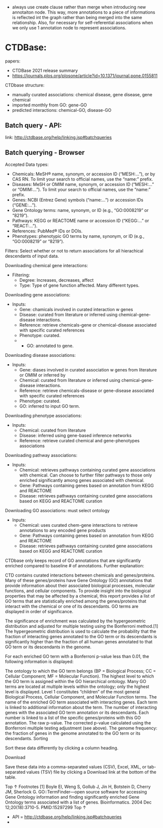 
- always use create clause rather than merge when introducing new annotaiton node. This way, more annotations to a piece of informations is reflected int the graph rather than being merged into the same relationship. Also, for necessary for self-referential associations when we only use 1 annotation node to represent associations.


# CTDBase:

papers:
- CTDBase 2021 release summary
- https://journals.plos.org/plosone/article?id=10.1371/journal.pone.0155811

CTDbase structure:
- manually curated associations: chemical disease, gene disease, gene chemical
- imported monthly from GO: gene-GO
- predicted interactions: chemical-GO, disease-GO

## Batch query - API:
link: http://ctdbase.org/help/linking.jsp#batchqueries


## Batch querying - Browser
Accepted Data types:
- Chemicals: MeSH® name, synonym, or accession ID (“MESH:…”), or by CAS RN. To limit your search to official names, use the “name:” prefix.
- Diseases: MeSH or OMIM name, synonym, or accession ID (“MESH:…” or “OMIM:…”). To limit your search to official names, use the “name:” prefix.
- Genes: NCBI (Entrez Gene) symbols (“name:…”) or accession IDs (“GENE:…”).
- Gene Ontology terms: name, synonym, or ID (e.g., “GO:0008219” or “8219”).
- Pathways: KEGG or REACTOME name or accession ID (“KEGG:…” or “REACT:…”).
- References: PubMed® IDs or DOIs.
- Phenotypes: phenotypic GO terms by name, synonym, or ID (e.g., “GO:0008219” or “8219”).

Filters: Select whether or not to return associations for all hierachical descendants of input data. 

Downloading chemical gene interactions:
- Filtering:
  - Degree: Increases, decreases, affect
  - Type: Type of gene function affected. Many different types.

Downloading gene associations:
- Inputs:
  - Gene: chamicals involved in curated interaction w genes
  - Disease: curated from literature or inferred using chemical-gene-disease interactions. 
  - Reference: retrieve chemicals-gene or chemical-disease associated with specific curated references
  - Phenotype: curated.
  - - GO: annotated to gene.

Downloading disease associations:
- Inputs:
  - Gene: diases involved in curated association w genes from literature or OMIM or inferred by 
  - Chemical: curated from literature or inferred using chemical-gene-disease interactions. 
  - Reference: retrieve chemicals-disease or gene-disease associated with specific curated references
  - Phenotype: curated.
  - GO: inferred to input GO term.

Downloading phenotype associations:
- Inputs:
  - Chemical: curated from literature
  -  Disease: inferred using gene-based inference networks
  - Reference: retrieve curated chemical and gene-phenotypes associations

Downloading pathway associations:
- Inputs:
  - Chemical: retrieves pathways containing curated gene associations with chemical. Can choose to further filter pathways to those only enriched significantly among genes associated with chemical.
  - Gene: Pathways containing genes based on annotation from KEGG and REACTOME
  - Disease: retrieves pathways containing curated gene associations based on KEGG and REACTOME curation

Downloading GO associations:
must select ontology
- Inputs:
  - Chemical: uses curated chem-gene interactions to retrieve annotations to any encoded gene products
  - Gene: Pathways containing genes based on annotation from KEGG and REACTOME
  - Disease: retrieves pathways containing curated gene associations based on KEGG and REACTOME curation

CTDbase only keeps record of GO annotations that are significantly enriched compared to baseline # of annotations. Further explanation:

CTD contains curated interactions between chemicals and genes/proteins. Many of these genes/proteins have Gene Ontology (GO) annotations that provide information about their associated biological processes, molecular functions, and cellular components. To provide insight into the biological properties that may be affected by a chemical, this report provides a list of GO terms that are statistically enriched among the genes/proteins that interact with the chemical or one of its descendants. GO terms are displayed in order of significance.

The significance of enrichment was calculated by the hypergeometric distribution and adjusted for multiple testing using the Bonferroni method.[1] The hypergeometric distribution is used to calculate the probability that the fraction of interacting genes annotated to the GO term or its descendants is significantly higher than the fraction of all human genes annotated to that GO term or its descendants in the genome.

For each enriched GO term with a Bonferroni p-value less than 0.01, the following information is displayed:

The ontology to which the GO term belongs (BP = Biological Process; CC = Cellular Component; MF = Molecular Function).
The highest level to which the GO term is assigned within the GO hierarchical ontology. Many GO terms are located at multiple levels within the ontology; only the highest level is displayed. Level 1 constitutes “children” of the most general Biological Process, Cellular Component, and Molecular Function terms.
The name of the enriched GO term associated with interacting genes. Each term is linked to additional information about the term.
The number of interacting genes with the associated GO term annotation or its descendants. Each number is linked to a list of the specific genes/proteins with this GO annotation.
The raw p-value.
The corrected p-value calculated using the Bonferroni multiple testing adjustment (see above).
The genome frequency: the fraction of genes in the genome annotated to the GO term or its descendants.
Sorting

Sort these data differently by clicking a column heading.

Download

Save these data into a comma-separated values (CSV), Excel, XML, or tab-separated values (TSV) file by clicking a Download link at the bottom of the table.

Top ↑ Footnotes
[1]
Boyle EI, Weng S, Gollub J, Jin H, Botstein D, Cherry JM, Sherlock G. GO::TermFinder—open source software for accessing Gene Ontology information and finding significantly enriched Gene Ontology terms associated with a list of genes. Bioinformatics. 2004 Dec 12;20(18):3710-5. PMID:15297299
Top ↑



- API = http://ctdbase.org/help/linking.jsp#batchqueries
- 
